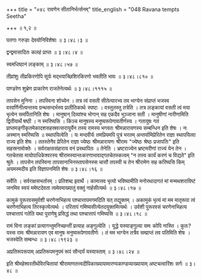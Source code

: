 +++
title = "०४८ रावणेन सीतानिर्भर्त्सनम्"
title_english = "048 Ravana tempts Seetha"

+++
 ॥ १,२ ॥   

  

पतगाः गरुडाः देवयोनिविशेषाः  ॥  ३।४८।३ ॥   

  

द्वन्द्वमासादितः कलहं प्राप्तः  ॥  ३।४८।४ ॥   

  

स्वमधिष्ठानं लङ्काम्  ॥  ३।४८।५७ ॥   

  

तीव्रांशुः तीव्रकिरणोपि सूर्यः मद्भयाच्छिशिरकिरणो भवतीति भावः  ॥  ३।४८।८१० ॥   

  

पाण्डरेण शुभ्रेण प्राकारेण राजतेनेत्यर्थः  ॥  ३।४८।१११५ ॥   

  

तापसेन मुनिना । तपस्विना शोच्येन । तत्र त्वं वसती सीतेत्यारभ्य तव भाग्येन संप्राप्तं भजस्व वरवर्णिनीत्यन्तस्य ग्रन्थसन्दर्भस्य प्रातीतिकार्थः स्पष्टः । वस्तुतस्तु तत्रेति । तत्र लङ्कायां वसती त्वं मया भृत्येन समर्पितानिति शेषः । मानुषान् दिव्यांश्च भोगान् सह एकदैव भुञ्जाना सती । मानुषीणां नारीणामिति द्वितीयार्थे षष्ठी । न स्मरिष्यसि । किञ्च मानुषस्य मनुष्यरूपेणावतीर्णस्य । गतायुषः गतं प्राप्तमङ्गीकृतमेकादशसहस्रवत्सरायुर्येन तस्य रामस्य भगवतः श्रीमन्नारायणस्य सम्बन्धिन इति शेषः । नः अस्मान् स्मरिष्यसि  ॥  स्थापयित्वेति । यः मन्दवीर्यः तमप्रियमपि पुत्रं भरतम् अन्तर्यामिप्रेरितेन राज्ञा स्थापयित्वा राज्य इति शेषः । ततस्तेनैव प्रेरितेन राज्ञा ज्येष्ठः श्रीमन्नारायणः श्रीरामः "ज्येष्ठः श्रेष्ठः प्रजापतिः" इति सहस्रनामोक्तेः । सर्वराक्षससंहाराय वनं प्रस्थापितः  ॥  तेनेति । भ्रष्टराज्येन भ्रष्टमरीणां राज्यं येन तेन । गतचेतसा मायोपाधिकेश्वरस्य श्रीरामस्यान्तःकरणाभावाद्गतचेतस्कत्वम् "न तस्य कार्यं करणं च विद्यते" इति श्रुतेः । तापसेन तपस्विना तापसानाभिनस्तापसेनस्स चासौ तपस्वी च तेन श्रीरामेण सह करिष्यसि किम् अयमस्मदीय इति विज्ञापनमिति शेषः  ॥  ३।४८।१६ ॥   

  

सर्वेति । सर्वराक्षसभर्तारम् । प्रतिशब्द इवार्थे । कामात्तव भृत्यो भविष्यामीति मनोरथादागतं मां मन्मथशराविष्टं जनमिव स्वयं ममेष्टदेवता त्वमेवमाख्यातुं वक्तुं नार्हसीत्यर्थः  ॥  ३।४८।१७ ॥   

  

कामुकं पुरूरवसमुर्वशी चरणेनाभिहत्य पश्चात्तापमगमदिति यत् तद्युक्तम् । अकामुकं भृत्यं मां मम मातृरूपा त्वं चरणेनाभिहत्य तिरस्कृत्येत्यर्थः । परितापं गमिष्यसीत्येतदयुक्तमित्यर्थः । उर्वशी पुरूरवसं चरणेनाभिहत्य पश्चात्तापं गतेति यथा पुराणेषु प्रसिद्धं तथा पश्चात्तापं गमिष्यसि  ॥  ३।४८।१८ ॥   

  

रामं विना लङ्कां प्रत्यागन्तुमनिच्छन्तीं प्रत्याह अङ्गुल्येति । युद्धे यस्याङ्गुल्या समः कोपि नास्ति । कुतः? यस्स रामः श्रीमन्नारायण एव मानुषः मनुष्यरूपेणावतीर्णः । तं मम भाग्येन तत्रैव सम्प्राप्तं तव पतिमिति शेषः । भजस्वेति सम्बन्धः  ॥  ३।४८।१९२३ ॥   

  

अप्रतिरूपरूपाम् अप्रतिरूपमनुपमं रूपं सौन्दर्यं यस्यास्ताम्  ॥  ३।४८।२४ ॥   

  

इति श्रीमहेश्वरतीर्थविरचितायां श्रीरामाणतत्त्वदीपिकाख्यायामारण्यकाण्डव्याख्यायाम् अष्टचत्वारिंशः सर्गः  ॥  ३।४८ ॥   

  

